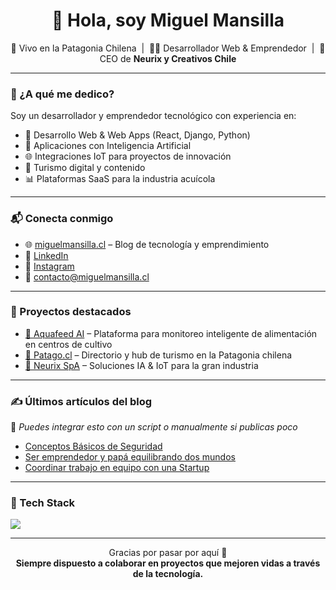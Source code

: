 <h1 align="center">👋 Hola, soy Miguel Mansilla</h1>

<p align="center">
  🌄 Vivo en la Patagonia Chilena &nbsp;|&nbsp;
  👨‍💻 Desarrollador Web & Emprendedor &nbsp;|&nbsp;
  🚀 CEO de <strong>Neurix y Creativos Chile</strong>
</p>

---

### 💼 ¿A qué me dedico?

Soy un desarrollador y emprendedor tecnológico con experiencia en:

- 🔧 Desarrollo Web & Web Apps (React, Django, Python)
- 🤖 Aplicaciones con Inteligencia Artificial
- 🌐 Integraciones IoT para proyectos de innovación
- 🧭 Turismo digital y contenido
- 📊 Plataformas SaaS para la industria acuícola 

---

### 📬 Conecta conmigo

- 🌐 [miguelmansilla.cl](https://www.miguelmansilla.cl) – Blog de tecnología y emprendimiento
- 🧠 [LinkedIn](https://www.linkedin.com/in/miguelmansillacl)
- 📸 [Instagram](https://www.instagram.com/miguelmansilla.cl) 
- 📧 contacto@miguelmansilla.cl

---

### 🚀 Proyectos destacados

- [🌊 Aquafeed AI](https://github.com/usuario/aquafeed-ai) – Plataforma para monitoreo inteligente de alimentación en centros de cultivo
- [🧭 Patago.cl](https://patago.cl) – Directorio y hub de turismo en la Patagonia chilena
- [🧠 Neurix SpA](https://neurix.cl) – Soluciones IA & IoT para la gran industria

---

### ✍️ Últimos artículos del blog

📌 *Puedes integrar esto con un script o manualmente si publicas poco*

- [Conceptos Básicos de Seguridad](https://miguelmansilla.cl/conceptos-basicos-de-seguridad-en-la-web/)
- [Ser emprendedor y papá equilibrando dos mundos](https://miguelmansilla.cl/ser-emprendedor-y-papa-equilibrando-dos-mundos/)
- [Coordinar trabajo en equipo con una Startup](https://miguelmansilla.cl/coordinar-trabajo-en-equipo-en-una-startup-retos-y-mejores-practicas/)

---

### 🧰 Tech Stack

<img src="https://skillicons.dev/icons?i=react,django,python,js,html,css,wordpress,github,figma" />

---

<p align="center">
  Gracias por pasar por aquí 🙌 <br/>
  <strong>Siempre dispuesto a colaborar en proyectos que mejoren vidas a través de la tecnología.</strong>
</p>
